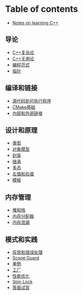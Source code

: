 # Table of contents

* [Notes on learning C++](README.md)

## 导论

* [C++复杂论](basic/why_difficult.md)
* [C++无用论](basic/why_cpp.md)
* [编程范式](basic/paradigm.md)
* [指针](basic/pointer.md)

## 编译和链接

* [源代码到可执行程序](compile_link/cpp_to_exe.md)
* [CMake基础](compile_link/cmake_cookbook.md)
* [内部和外部链接](compile_link/intern_static.md)

## 设计和原理

* [类型](internals/types.md)
* [对象模型](internals/model.md)
* [封装](internals/encapsulation.md)
* [继承](internals/inheritance.md)
* [多态](internals/polymorphism.md)
* [左值和右值](internals/lvalue_rvalue.md)
* [模板](internals/template.md)

## 内存管理

* [堆和栈]()
* [内存分配器]()
* [内存泄漏]()

## 模式和实践

* [异常和错误处理](practices/exception.md)
* [Scope Guard](practices/scope_guard.md)
* [单例]()
* [工厂]()
* [性能优化]()
* [Spin Lock](practices/spin_lock.md)
* [答面试官](practices/interview_questions.md)
